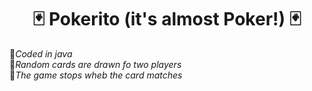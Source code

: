 <h1 align = "center">🃏 Pokerito (it's almost Poker!) 🃏 </h1>
 
💠<i>Coded in java <br></i>
💠<i>Random cards are drawn fo two players <br></i>
💠<i>The game stops wheb the card matches</i>
